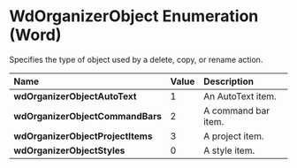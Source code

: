 
# WdOrganizerObject Enumeration (Word)

Specifies the type of object used by a delete, copy, or rename action.



|**Name**|**Value**|**Description**|
|:-----|:-----|:-----|
| **wdOrganizerObjectAutoText**|1|An AutoText item.|
| **wdOrganizerObjectCommandBars**|2|A command bar item.|
| **wdOrganizerObjectProjectItems**|3|A project item.|
| **wdOrganizerObjectStyles**|0|A style item.|
